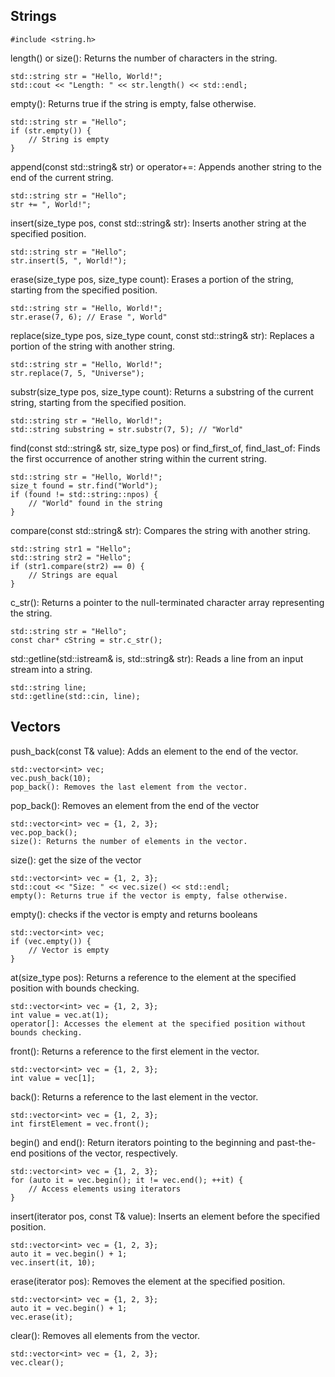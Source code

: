 ## Strings
```
#include <string.h>
```

length() or size(): Returns the number of characters in the string.
```
std::string str = "Hello, World!";
std::cout << "Length: " << str.length() << std::endl;
```

empty(): Returns true if the string is empty, false otherwise.
```
std::string str = "Hello";
if (str.empty()) {
    // String is empty
}
```

append(const std::string& str) or operator+=: Appends another string to the end of the current string.
```
std::string str = "Hello";
str += ", World!";
```

insert(size_type pos, const std::string& str): Inserts another string at the specified position.
```
std::string str = "Hello";
str.insert(5, ", World!");
```

erase(size_type pos, size_type count): Erases a portion of the string, starting from the specified position.
```
std::string str = "Hello, World!";
str.erase(7, 6); // Erase ", World"
```

replace(size_type pos, size_type count, const std::string& str): Replaces a portion of the string with another string.
```
std::string str = "Hello, World!";
str.replace(7, 5, "Universe");
```

substr(size_type pos, size_type count): Returns a substring of the current string, starting from the specified position.
```
std::string str = "Hello, World!";
std::string substring = str.substr(7, 5); // "World"
```

find(const std::string& str, size_type pos) or find_first_of, find_last_of: Finds the first occurrence of another string within the current string.
```
std::string str = "Hello, World!";
size_t found = str.find("World");
if (found != std::string::npos) {
    // "World" found in the string
}
```

compare(const std::string& str): Compares the string with another string.
```
std::string str1 = "Hello";
std::string str2 = "Hello";
if (str1.compare(str2) == 0) {
    // Strings are equal
}
```

c_str(): Returns a pointer to the null-terminated character array representing the string.
```
std::string str = "Hello";
const char* cString = str.c_str();
```

std::getline(std::istream& is, std::string& str): Reads a line from an input stream into a string.
```
std::string line;
std::getline(std::cin, line);
```






## Vectors

push_back(const T& value): Adds an element to the end of the vector.
```
std::vector<int> vec;
vec.push_back(10);
pop_back(): Removes the last element from the vector.
```

pop_back(): Removes an element from the end of the vector
```
std::vector<int> vec = {1, 2, 3};
vec.pop_back();
size(): Returns the number of elements in the vector.
```

size(): get the size of the vector
```
std::vector<int> vec = {1, 2, 3};
std::cout << "Size: " << vec.size() << std::endl;
empty(): Returns true if the vector is empty, false otherwise.
```

empty(): checks if the vector is empty and returns booleans
```
std::vector<int> vec;
if (vec.empty()) {
    // Vector is empty
}
```

at(size_type pos): Returns a reference to the element at the specified position with bounds checking.
```
std::vector<int> vec = {1, 2, 3};
int value = vec.at(1);
operator[]: Accesses the element at the specified position without bounds checking.
```

front(): Returns a reference to the first element in the vector.
```
std::vector<int> vec = {1, 2, 3};
int value = vec[1];
```

back(): Returns a reference to the last element in the vector.
```
std::vector<int> vec = {1, 2, 3};
int firstElement = vec.front();
```

begin() and end(): Return iterators pointing to the beginning and past-the-end positions of the vector, respectively.
```
std::vector<int> vec = {1, 2, 3};
for (auto it = vec.begin(); it != vec.end(); ++it) {
    // Access elements using iterators
}
```

insert(iterator pos, const T& value): Inserts an element before the specified position.
```
std::vector<int> vec = {1, 2, 3};
auto it = vec.begin() + 1;
vec.insert(it, 10);
```

erase(iterator pos): Removes the element at the specified position.
```
std::vector<int> vec = {1, 2, 3};
auto it = vec.begin() + 1;
vec.erase(it);
```

clear(): Removes all elements from the vector.
```
std::vector<int> vec = {1, 2, 3};
vec.clear();
```
